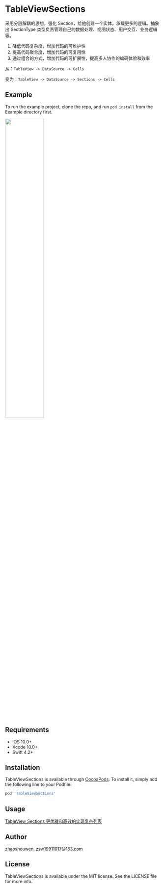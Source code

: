 # TableViewSections

采用分层解耦的思想，强化 Section，给他创建一个实体，承载更多的逻辑。抽象出 SectionType 类型负责管理自己的数据处理、视图状态、用户交互、业务逻辑等。
1. 降低代码复杂度，增加代码的可维护性 
2. 提高代码聚合度，增加代码的可复用性 
3. 通过组合的方式，增加代码的可扩展性，提高多人协作的编码体验和效率

从：`TableView -> DataSource -> Cells` 

变为：`TableView -> DataSource -> Sections -> Cells`

## Example

To run the example project, clone the repo, and run `pod install` from the Example directory first.

<img src="Document/TableViewSections.gif" alt="" width="50%"/>

## Requirements
- iOS 10.0+
- Xcode 10.0+
- Swift 4.2+

## Installation

TableViewSections is available through [CocoaPods](https://cocoapods.org). To install
it, simply add the following line to your Podfile:

```ruby
pod 'TableViewSections'
```

## Usage
[TableView Sections 更优雅和高效的实现复杂列表](https://juejin.cn/post/7383990445049020455)

## Author

zhaoshouwen, zsw19911017@163.com

## License

TableViewSections is available under the MIT license. See the LICENSE file for more info.
